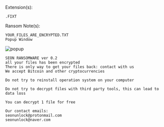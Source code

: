 Extension(s): 
```
.FIXT
```
Ransom Note(s): 
```
YOUR_FILES_ARE_ENCRYPTED.TXT
Popup Window
```
![popup](https://github.com/user-attachments/assets/32f02bb4-8728-4a23-88d9-3235f41e7a2a)
```
SEON RANSOMWARE ver 0.2
all your files has been encrypted
There is only way to get your files back: contact with us
We accept Bitcoin and other cryptocurrencies

Do not try to reinstall operation system on your computer

Do not try to decrypt files with third party tools, this can lead to data loss

You can decrypt 1 file for free

Our contact emails:
seonunlock@protonmail.com
seonunlock@naver.com
```
